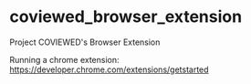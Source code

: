 # coviewed_browser_extension
Project COVIEWED's Browser Extension

Running a chrome extension: https://developer.chrome.com/extensions/getstarted
